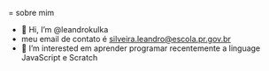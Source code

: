 = sobre mim
- 👋 Hi, I’m @leandrokulka
- meu email de contato é silveira.leandro@escola.pr.gov.br
- 👀 I’m interested  em aprender programar recentemente a linguage JavaScript e Scratch


